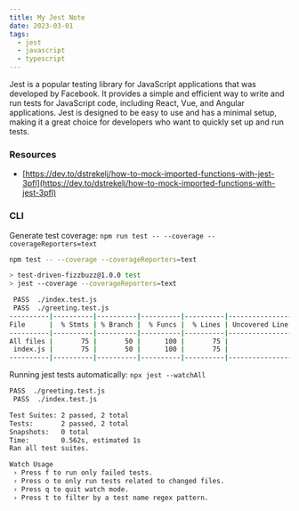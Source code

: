 ```yaml
---
title: My Jest Note
date: 2023-03-01
tags:
  - jest
  - javascript
  - typescript
---
```


Jest is a popular testing library for JavaScript applications that was developed by Facebook. It provides a simple and efficient way to write and run tests for JavaScript code, including React, Vue, and Angular applications. Jest is designed to be easy to use and has a minimal setup, making it a great choice for developers who want to quickly set up and run tests.


### Resources

- [https://dev.to/dstrekelj/how-to-mock-imported-functions-with-jest-3pfl](https://dev.to/dstrekelj/how-to-mock-imported-functions-with-jest-3pfl)

### CLI


Generate test coverage: `npm run test -- --coverage --coverageReporters=text`


```bash
npm test -- --coverage --coverageReporters=text

> test-driven-fizzbuzz@1.0.0 test
> jest --coverage --coverageReporters=text

 PASS  ./index.test.js
 PASS  ./greeting.test.js
----------|----------|----------|----------|----------|-------------------|
File      |  % Stmts | % Branch |  % Funcs |  % Lines | Uncovered Line #s |
----------|----------|----------|----------|----------|-------------------|
All files |       75 |       50 |      100 |       75 |                   |
 index.js |       75 |       50 |      100 |       75 |                 5 |
----------|----------|----------|----------|----------|-------------------|
```


Running jest tests automatically: `npx jest --watchAll`


```bash
PASS  ./greeting.test.js
 PASS  ./index.test.js

Test Suites: 2 passed, 2 total
Tests:       2 passed, 2 total
Snapshots:   0 total
Time:        0.562s, estimated 1s
Ran all test suites.

Watch Usage
 › Press f to run only failed tests.
 › Press o to only run tests related to changed files.
 › Press q to quit watch mode.
 › Press t to filter by a test name regex pattern.
```


